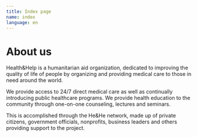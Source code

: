 ```yaml
---
title: Index page
name: index
language: en
---
```

# About us

Health&Help is a humanitarian aid organization, dedicated to improving the quality of life of people by organizing and providing medical care to those in need around the world.

We provide access to 24/7 direct medical care as well as continually introducing public healthcare programs. We provide health education to the community through one-on-one counseling, lectures and seminars.

This is accomplished through the He&He network, made up of private citizens, government officials, nonprofits, business leaders and others providing support to the project.

